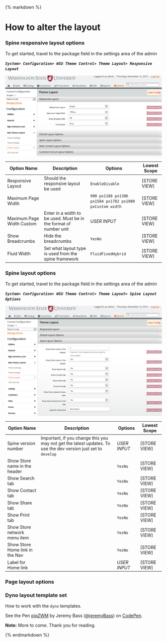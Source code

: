 {% markdown %}
# How to alter the layout

### Spine responsive layout options
To get started, travel to the package field in the settings area of the admin

***`System> Configuration> WSU Theme Control> Theme Layout> Responsive Layout`***


![set responsive settings](site/images/layout-responsive.png)


<table>
	<thead>
		<tr><th>Option Name</th><th>Description</th><th>Options</th><th>Lowest Scope</th></tr>
	</thead>
	<tbody>
		<tr>
			<td>Responsive Layout</td>
			<td>Should the responsive layout be used</td>
			<td><code>Enable</code><code>Disable</code></td>
			<td>[STORE VIEW]</td>
		</tr>
		<tr>
			<td>Maximum Page Width </td>
			<td></td>
			<td><code>990 px</code><code>1188 px</code><code>1386 px</code><code>1584 px</code><code>1782 px</code><code>1980 px</code><code>Custom width</code></td>
			<td>[STORE VIEW]</td>
		</tr>
		<tr>
			<td>Maximum Page Width Custom</td>
			<td>Enter in a width to be used.  Must be in the format of number unit</td>
			<td><em>USER INPUT</em></td>
			<td>[STORE VIEW]</td>
		</tr>
		<tr>
			<td>Show Breadcrumbs</td>
			<td>Hide the breadcrumbs</td>
			<td><code>Yes</code><code>No</code></td>
			<td>[STORE VIEW]</td>
		</tr>
		<tr>
			<td>Fluid Width </td>
			<td>Set what layout type is used from the spine framework</td>
			<td><code>Fluid</code><code>Fixed</code><code>Hybrid</code></td>
			<td>[STORE VIEW]</td>
		</tr>
	</tbody>
</table>



### Spine layout options
To get started, travel to the package field in the settings area of the admin

***`System> Configuration> WSU Theme Control> Theme Layout> Spine Layout Options`***

![set responsive settings](site/images/layout-spine-options.png)


<table>
	<thead>
		<tr><th>Option Name</th><th>Description</th><th>Options</th><th>Lowest Scope</th></tr>
	</thead>
	<tbody>
		<tr>
			<td>Spine version number</td>
			<td>Important, if you change this you may not get the latest updates.  To use the dev version just set to <code>develop</code></td>
			<td><em>USER INPUT</em></td>
			<td>[STORE VIEW]</td>
		</tr>
		<tr>
			<td>Show Store name in the header</td>
			<td></td>
			<td><code>Yes</code><code>No</code></td>
			<td>[STORE VIEW]</td>
		</tr>
		<tr>
			<td>Show Search tab</td>
			<td></td>
			<td><code>Yes</code><code>No</code></td>
			<td>[STORE VIEW]</td>
		</tr>
		<tr>
			<td>Show Contact tab</td>
			<td></td>
			<td><code>Yes</code><code>No</code></td>
			<td>[STORE VIEW]</td>
		</tr>
		<tr>
			<td>Show Share tab</td>
			<td></td>
			<td><code>Yes</code><code>No</code></td>
			<td>[STORE VIEW]</td>
		</tr>
		<tr>
			<td>Show Print tab</td>
			<td></td>
			<td><code>Yes</code><code>No</code></td>
			<td>[STORE VIEW]</td>
		</tr>
		<tr>
			<td>Show Store network menu item </td>
			<td></td>
			<td><code>Yes</code><code>No</code></td>
			<td>[STORE VIEW]</td>
		</tr>
		<tr>
			<td>Show Store Home link in the Nav </td>
			<td></td>
			<td><code>Yes</code><code>No</code></td>
			<td>[STORE VIEW]</td>
		</tr>
		<tr>
			<td>Label for Home link </td>
			<td></td>
			<td><em>USER INPUT</em></td>
			<td>[STORE VIEW]</td>
		</tr>
	</tbody>
</table>




### Page layout options
### Dyno layout template set

How to work with the `dyno` templates.

<p data-height="268" data-theme-id="0" data-slug-hash="pjqZWM" data-default-tab="result" data-user="jeremyBass" class='codepen'>See the Pen <a href='http://codepen.io/jeremyBass/pen/pjqZWM/'>pjqZWM</a> by Jeremy Bass (<a href='http://codepen.io/jeremyBass'>@jeremyBass</a>) on <a href='http://codepen.io'>CodePen</a>.</p> <script async src="//assets.codepen.io/assets/embed/ei.js"></script>



**Note:** More to come. Thank you for reading.
	
{% endmarkdown %}
